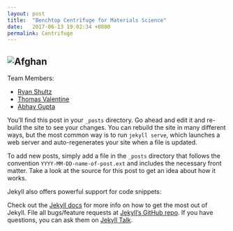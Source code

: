 ```yaml
---
layout: post
title:  "Benchtop Centrifuge for Materials Science"
date:   2017-06-13 19:02:34 +0800
permalink: Centrifuge
---
```


<h2>
  <img src="https://upload.wikimedia.org/wikipedia/commons/d/d1/AfghanBiscuit.jpg" alt="Afghan">
</h2>

Team Members:
<ul>
    <li> <a href="http://www.linkedin.com/in/ryanschulz46/"> Ryan Shultz</a></li>
    <li> <a href="https://www.linkedin.com/in/thomas-valentine-7b6a29110/">Thomas Valentine</a></li>
    <li> <a href="https://www.linkedin.com/in/abgup/">Abhay Gupta</a></li>
</ul>

You’ll find this post in your `_posts` directory. Go ahead and edit it and re-build the site to see your changes. You can rebuild the site in many different ways, but the most common way is to run `jekyll serve`, which launches a web server and auto-regenerates your site when a file is updated.

To add new posts, simply add a file in the `_posts` directory that follows the convention `YYYY-MM-DD-name-of-post.ext` and includes the necessary front matter. Take a look at the source for this post to get an idea about how it works.

Jekyll also offers powerful support for code snippets:

<!--
{% highlight ruby %}
def print_hi(name)
  puts "Hi, #{name}"
end
print_hi('Tom')
#=> prints 'Hi, Tom' to STDOUT.
{% endhighlight %}
-->

Check out the [Jekyll docs][jekyll-docs] for more info on how to get the most out of Jekyll. File all bugs/feature requests at [Jekyll’s GitHub repo][jekyll-gh]. If you have questions, you can ask them on [Jekyll Talk][jekyll-talk].

[jekyll-docs]: http://jekyllrb.com/docs/home
[jekyll-gh]:   https://github.com/jekyll/jekyll
[jekyll-talk]: https://talk.jekyllrb.com/
